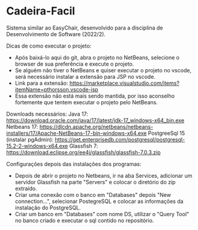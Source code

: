 # Cadeira-Facil
Sistema similar ao EasyChair, desenvolvido para a disciplina de Desenvolvimento de Software (2022/2).



Dicas de como executar o projeto:
- Após baixá-lo aqui do git, abra o projeto no NetBeans, selecione o browser de sua preferência e execute o projeto.
- Se alguém não tiver o NetBeans e quiser executar o projeto no vscode, será necessário instalar a extensão para JSP no vscode.
- Link para a extensão: https://marketplace.visualstudio.com/items?itemName=pthorsson.vscode-jsp
- Essa extensão não está mais sendo mantida, por isso aconselho fortemente que tentem executar o projeto pelo NetBeans.


Downloads necessários:
Java 17: https://download.oracle.com/java/17/latest/jdk-17_windows-x64_bin.exe
Netbeans 17: https://dlcdn.apache.org/netbeans/netbeans-installers/17/Apache-NetBeans-17-bin-windows-x64.exe
PostgreeSql 15 (instalar pgAdmin): https://get.enterprisedb.com/postgresql/postgresql-15.2-2-windows-x64.exe
Glassfish 7: https://download.eclipse.org/ee4j/glassfish/glassfish-7.0.3.zip


Configurações depois das instalações dos programas:
- Depois de abrir o projeto no Netbeans, ir na aba Services, adicionar um servidor Glassfish na parte "Servers" e colocar o diretório do zip extraído.
- Criar uma conexão com o banco em "Databases" depois "New connection...", selecionar PostegreSQL e colocar as informações da instalação do PostgreSQL.
- Criar um banco em "Databases" com nome DS, utilizar o "Query Tool" no banco criado e executar o sql contido no repositório.
